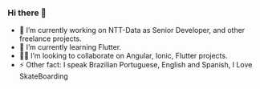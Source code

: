 ### Hi there 👋

<!--
**nicoisz/nicoisz** is a ✨ _special_ ✨ repository because its `README.md` (this file) appears on your GitHub profile.

Here are some ideas to get you started:-->

- 🔭 I’m currently working on NTT-Data as Senior Developer, and other freelance projects.
- 🌱 I’m currently learning Flutter.
- 🤙🏼  I’m looking to collaborate on Angular, Ionic, Flutter projects.
- ⚡ Other fact: I speak Brazilian Portuguese, English and Spanish, I Love SkateBoarding

